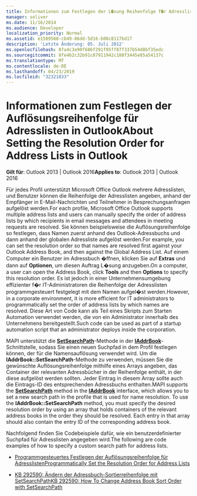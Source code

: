 ```yaml
---
title: Informationen zum Festlegen der L�sung Reihenfolge f�r Adresslisten in Outlook
manager: soliver
ms.date: 11/16/2014
ms.audience: Developer
localization_priority: Normal
ms.assetid: e1589568-cb49-86dd-5d16-b08c8117bd17
description: 'Letzte Änderung: 05. Juli 2012'
ms.openlocfilehash: 07a4c3e90f686f291f95ff87f337b54d8bf35edc
ms.sourcegitcommit: 8fe462c32b91c87911942c188f3445e85a54137c
ms.translationtype: MT
ms.contentlocale: de-DE
ms.lasthandoff: 04/23/2019
ms.locfileid: "32321833"
---
```

# <a name="about-setting-the-resolution-order-for-address-lists-in-outlook"></a><span data-ttu-id="eb627-103">Informationen zum Festlegen der Auflösungsreihenfolge für Adresslisten in Outlook</span><span class="sxs-lookup"><span data-stu-id="eb627-103">About Setting the Resolution Order for Address Lists in Outlook</span></span>

  
  
<span data-ttu-id="eb627-104">**Gilt für**: Outlook 2013 | Outlook 2016</span><span class="sxs-lookup"><span data-stu-id="eb627-104">**Applies to**: Outlook 2013 | Outlook 2016</span></span> 
  
<span data-ttu-id="eb627-105">Für jedes Profil unterstützt Microsoft Office Outlook mehrere Adresslisten, und Benutzer können die Reihenfolge der Adresslisten angeben, anhand der Empfänger in E-Mail-Nachrichten und Teilnehmer in Besprechungsanfragen aufgelöst werden.</span><span class="sxs-lookup"><span data-stu-id="eb627-105">For each profile, Microsoft Office Outlook supports multiple address lists and users can manually specify the order of address lists by which recipients in email messages and attendees in meeting requests are resolved.</span></span> <span data-ttu-id="eb627-106">Sie können beispielsweise die Auflösungsreihenfolge so festlegen, dass Namen zuerst anhand des Outlook-Adressbuchs und dann anhand der globalen Adressliste aufgelöst werden.</span><span class="sxs-lookup"><span data-stu-id="eb627-106">For example, you can set the resolution order so that names are resolved first against your Outlook Address Book, and then against the Global Address List.</span></span> <span data-ttu-id="eb627-107">Auf einem Computer ein Benutzer im Adressbuch �ffnen, klicken Sie auf **Extras** und dann auf **Optionen**, um diesen Auftrag L�sung anzugeben.</span><span class="sxs-lookup"><span data-stu-id="eb627-107">On a computer, a user can open the Address Book, click **Tools** and then **Options** to specify this resolution order.</span></span> <span data-ttu-id="eb627-108">Es ist jedoch in einer Unternehmensumgebung effizienter f�r IT-Administratoren die Reihenfolge der Adresslisten programmgesteuert festgelegt mit dem Namen aufgel�st werden.</span><span class="sxs-lookup"><span data-stu-id="eb627-108">However, in a corporate environment, it is more efficient for IT administrators to programmatically set the order of address lists by which names are resolved.</span></span> <span data-ttu-id="eb627-109">Diese Art von Code kann als Teil eines Skripts zum Starten Automation verwendet werden, die von ein Administrator innerhalb des Unternehmens bereitgestellt.</span><span class="sxs-lookup"><span data-stu-id="eb627-109">Such code can be used as part of a startup automation script that an administrator deploys inside the corporation.</span></span> 
  
<span data-ttu-id="eb627-p102">MAPI unterstützt die **[SetSearchPath](iaddrbook-getsearchpath.md)**-Methode in der **[IAddrBook](iaddrbookimapiprop.md)**-Schnittstelle, sodass Sie einen neuen Suchpfad in dem Profil festlegen können, der für die Namensauflösung verwendet wird. Um die **IAddrBook::SetSearchPath**-Methode zu verwenden, müssen Sie die gewünschte Auflösungsreihenfolge mithilfe eines Arrays angeben, das Container der relevanten Adressbücher in der Reihenfolge enthält, in der diese aufgelöst werden sollten. Jeder Eintrag in diesem Array sollte auch die Eintrags-ID des entsprechenden Adressbuchs enthalten.</span><span class="sxs-lookup"><span data-stu-id="eb627-p102">MAPI supports the **[SetSearchPath](iaddrbook-getsearchpath.md)** method in the **[IAddrBook](iaddrbookimapiprop.md)** interface, which allows you to set a new search path in the profile that is used for name resolution. To use the **IAddrBook::SetSearchPath** method, you must specify the desired resolution order by using an array that holds containers of the relevant address books in the order they should be resolved. Each entry in that array should also contain the entry ID of the corresponding address book.</span></span> 
  
<span data-ttu-id="eb627-113">Nachfolgend finden Sie Codebeispiele dafür, wie ein benutzerdefinierter Suchpfad für Adresslisten angegeben wird.</span><span class="sxs-lookup"><span data-stu-id="eb627-113">The following are code examples of how to specify a custom search path for address lists.</span></span>
  
- [<span data-ttu-id="eb627-114">Programmgesteuertes Festlegen der Auflösungsreihenfolge für Adresslisten</span><span class="sxs-lookup"><span data-stu-id="eb627-114">Programmatically Set the Resolution Order for Address Lists</span></span>](how-to-programmatically-set-the-resolution-order-for-address-lists.md)
    
- [<span data-ttu-id="eb627-115">KB 292590: Ändern der Adressbuch-Sortierreihenfolge mit SetSearchPath</span><span class="sxs-lookup"><span data-stu-id="eb627-115">KB 292590: How To Change Address Book Sort Order with SetSearchPath</span></span>](https://support.microsoft.com/kb/292590)
    

